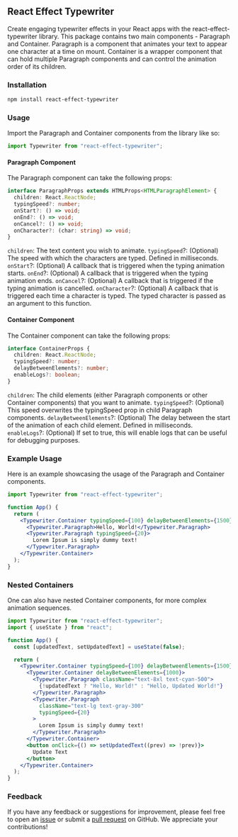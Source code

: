 ## React Effect Typewriter

Create engaging typewriter effects in your React apps with the react-effect-typewriter library. This package contains two main components - Paragraph and Container. Paragraph is a component that animates your text to appear one character at a time on mount. Container is a wrapper component that can hold multiple Paragraph components and can control the animation order of its children.

### Installation

```bash
npm install react-effect-typewriter
```

### Usage

Import the Paragraph and Container components from the library like so:

```javascript
import Typewriter from "react-effect-typewriter";
```

#### Paragraph Component

The Paragraph component can take the following props:

```typescript
interface ParagraphProps extends HTMLProps<HTMLParagraphElement> {
  children: React.ReactNode;
  typingSpeed?: number;
  onStart?: () => void;
  onEnd?: () => void;
  onCancel?: () => void;
  onCharacter?: (char: string) => void;
}
```

`children`: The text content you wish to animate.
`typingSpeed`?: (Optional) The speed with which the characters are typed. Defined in milliseconds.
`onStart`?: (Optional) A callback that is triggered when the typing animation starts.
`onEnd`?: (Optional) A callback that is triggered when the typing animation ends.
`onCancel`?: (Optional) A callback that is triggered if the typing animation is cancelled.
`onCharacter`?: (Optional) A callback that is triggered each time a character is typed. The typed character is passed as an argument to this function.

#### Container Component

The Container component can take the following props:

```typescript
interface ContainerProps {
  children: React.ReactNode;
  typingSpeed?: number;
  delayBetweenElements?: number;
  enableLogs?: boolean;
}
```

`children`: The child elements (either Paragraph components or other Container components) that you want to animate.
`typingSpeed`?: (Optional) This speed overwrites the typingSpeed prop in child Paragraph components.
`delayBetweenElements`?: (Optional) The delay between the start of the animation of each child element. Defined in milliseconds.
`enableLogs`?: (Optional) If set to true, this will enable logs that can be useful for debugging purposes.

### Example Usage

Here is an example showcasing the usage of the Paragraph and Container components.

```jsx
import Typewriter from "react-effect-typewriter";

function App() {
  return (
    <Typewriter.Container typingSpeed={100} delayBetweenElements={1500}>
      <Typewriter.Paragraph>Hello, World!</Typewriter.Paragraph>
      <Typewriter.Paragraph typingSpeed={20}>
        Lorem Ipsum is simply dummy text!
      </Typewriter.Paragraph>
    </Typewriter.Container>
  );
}
```

### Nested Containers

One can also have nested Container components, for more complex animation sequences.

```jsx
import Typewriter from "react-effect-typewriter";
import { useState } from "react";

function App() {
  const [updatedText, setUpdatedText] = useState(false);

  return (
    <Typewriter.Container typingSpeed={100} delayBetweenElements={1500}>
      <Typewriter.Container delayBetweenElements={1000}>
        <Typewriter.Paragraph className="text-8xl text-cyan-500">
          {!updatedText ? "Hello, World!" : "Hello, Updated World!"}
        </Typewriter.Paragraph>
        <Typewriter.Paragraph
          className="text-lg text-gray-300"
          typingSpeed={20}
        >
          Lorem Ipsum is simply dummy text!
        </Typewriter.Paragraph>
      </Typewriter.Container>
      <button onClick={() => setUpdatedText((prev) => !prev)}>
        Update Text
      </button>
    </Typewriter.Container>
  );
}
```

### Feedback

If you have any feedback or suggestions for improvement, please feel free to open an [issue](https://github.com/MTG2000/react-typewriter-effect/issues) or submit a [pull request](https://github.com/MTG2000/react-typewriter-effect/pulls) on GitHub. We appreciate your contributions!
